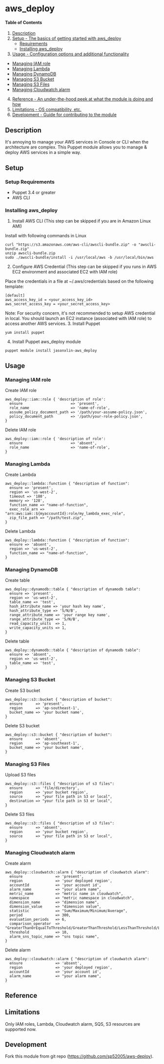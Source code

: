 # aws_deploy

#### Table of Contents

1. [Description](#description)
2. [Setup - The basics of getting started with aws_deploy](#setup)
    * [Requirements](#setup-requirements)
    * [Installing aws_deploy](#installing-aws_deploy)
3. [Usage - Configuration options and additional functionality](#usage)
  * [Managing IAM role](#managing-iam-role)
  * [Managing Lambda](#managing-lambda)
  * [Managing DynamoDB](#managing-dynamodb)
  * [Managing S3 Bucket](#managing-s3-bucket)
  * [Managing S3 Files](#managing-s3-files)
  * [Managing Cloudwatch alarm](#managing-cloudwatch-alarm)
4. [Reference - An under-the-hood peek at what the module is doing and how](#reference)
5. [Limitations - OS compatibility, etc.](#limitations)
6. [Development - Guide for contributing to the module](#development)

## Description

It's annoying to manage your AWS services in Console or CLI when the architecture are complex. 
This Puppet module allows you to manage & deploy AWS services in a simple way.

## Setup

### Setup Requirements

* Puppet 3.4 or greater
* AWS CLI

### Installing aws_deploy

1. Install AWS CLI (This step can be skipped if you are in Amazon Linux AMI)
  
  Install with following commands in Linux

  ~~~
  curl "https://s3.amazonaws.com/aws-cli/awscli-bundle.zip" -o "awscli-bundle.zip"
  unzip awscli-bundle.zip
  sudo ./awscli-bundle/install -i /usr/local/aws -b /usr/local/bin/aws
  ~~~
2. Configure AWS Credential (This step can be skipped if you runs in AWS EC2 environment and associated EC2 with IAM role)
  
  Place the credentials in a file at ~/.aws/credentials based on the following template:

  ~~~
  [default]
  aws_access_key_id = <your_access_key_id>
  aws_secret_access_key = <your_secret_access_key>
  ~~~
Note: For security concern, it's not recommended to setup AWS credential in local. 
You should launch an EC2 instance (associated with IAM role) to access another AWS services.
3. Install Puppet

  ~~~
  yum install puppet
  ~~~
  
4. Install Puppet aws_deploy module
  
  ~~~
  puppet module install jasonxlin-aws_deploy
  ~~~
  
## Usage
### Managing IAM role
Create IAM role
~~~
aws_deploy::iam::role { 'description of role':
  ensure                      => 'present',
  role_name                   => 'name-of-role',
  assume_policy_document_path => '/path/your-assume-policy.json',
  policy_document_path        => '/path/your-role-policy.json',
}
~~~
Delete IAM role
~~~
aws_deploy::iam::role { 'description of role':
  ensure                      => 'absent',
  role_name                   => 'name-of-role',
}
~~~

### Managing Lambda
Create Lambda
~~~
aws_deploy::lambda::function { "description of function":
  ensure => 'present',
  region => 'us-west-2',
  timeout => '180',
  memory => '128',
  function_name => "name-of-function",
  exec_role_arn => "arn:aws:iam::${myaccountId}:role/my_lambda_exec_role",
  zip_file_path => "/path/test.zip",
}
~~~
Delete Lambda
~~~
aws_deploy::lambda::function { "description of function":
  ensure => 'absent',
  region => 'us-west-2',
  function_name => "name-of-function",
}
~~~

### Managing DynamoDB
Create table
~~~
aws_deploy::dynamodb::table { "description of dynamodb table":
  ensure => 'present',
  region => 'us-west-2',
  table_name => 'test',
  hash_attribute_name => 'your hash key name',
  hash_attribute_type => 'S/N/B',
  range_attribute_name => 'your range key name',
  range_attribute_type => 'S/N/B',
  read_capacity_units  => 1,
  write_capacity_units => 1,
}
~~~
Delete table
~~~
aws_deploy::dynamodb::table { "description of dynamodb table":
  ensure => 'absent',
  region => 'us-west-2',
  table_name => 'test',
}
~~~

### Managing S3 Bucket
Create S3 bucket
~~~
aws_deploy::s3::bucket { "description of bucket":
  ensure      => 'present',
  region      => 'ap-southeast-1',
  bucket_name => 'your bucket name',
}
~~~
Delete S3 bucket
~~~
aws_deploy::s3::bucket { "description of bucket":
  ensure      => 'absent',
  region      => 'ap-southeast-1',
  bucket_name => 'your bucket name',
}
~~~

### Managing S3 Files
Upload S3 files
~~~
aws_deploy::s3::files { "description of s3 files":
  ensure      => 'file/directory',
  region      => 'your bucket region',
  source      => "your file path in S3 or local",
  destination => "your file path in S3 or local",
}
~~~
Delete S3 files
~~~
aws_deploy::s3::files { "description of s3 files":
  ensure      => 'absent',
  region      => 'your bucket region',
  source      => "your file path in S3 or local",
}
~~~

### Managing Cloudwatch alarm
Create alarm
~~~
aws_deploy::cloudwatch::alarm { "description of cloudwatch alarm":
  ensure               => 'present',
  region               => 'your deployed region',
  accountId            => 'your account id',
  alarm_name           => "your alarm name",
  metric_name          => "metric name in cloudwatch",
  namespace            => "metric namespace in cloudwatch",
  dimension_name       => "dimension name",
  dimension_value      => "dimension value",
  statistic            => "Sum/Maximum/Minimum/Average",
  period               => 300,
  evaluation_periods   => 6,
  comparison_operator  => "GreaterThanOrEqualToThreshold/GreaterThanThreshold/LessThanThreshold/LessThanOrEqualToThreshold",
  threshold            => 10,
  alarm_sns_topic_name => "sns topic name",
}
~~~
Delete alarm
~~~
aws_deploy::cloudwatch::alarm { "description of cloudwatch alarm":
  ensure               => 'absent',
  region               => 'your deployed region',
  accountId            => 'your account id',
  alarm_name           => "your alarm name",
}
~~~

## Reference


## Limitations
Only IAM roles, Lambda, Cloudwatch alarm, SQS, S3 resources are supported now.

## Development

Fork this module from git repo (https://github.com/sp52005/aws-deploy).